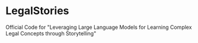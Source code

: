 # LegalStories
Official Code for "Leveraging Large Language Models for Learning Complex Legal Concepts through Storytelling"

